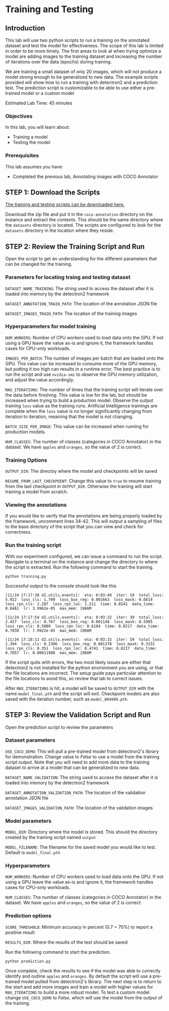 # Training and Testing

## Introduction
This lab will use two python scripts to run a training on the annotated dataset and test the model for effectiveness.  The scope of this lab is limited in order to be more timely. The first areas to look at when trying optimize a model are adding images to the training dataset and increasing the number of iterations over the data (epochs) during training. 

We are training a small dataset of only 20 images, which will not produce a model strong enough to be generalized to new data. The example scripts provided will show how to run a training with detectron2 and a prediction test. The prediction script is customizable to be able to use either a pre-trained model or a custom model

Estimated Lab Time:  45 minutes

### Objectives
In this lab, you will learn about:
* Training a model
* Testing the model

### Prerequisites

This lab assumes you have:
- Completed the previous lab, Annotating images with COCO Annotator

## **STEP 1**: Download the Scripts

[The training and testing scripts can be downloaded here.](https://objectstorage.us-ashburn-1.oraclecloud.com/p/Me4VsLIUHWzJ-GJ1C5_1dTuMwzDNWQbubhP0lJwqxdsOWpwiBoAUe0HFxHzx_w_Y/n/c4u03/b/ai-ml-library/o/jblau-ai-object-detection.zip) 

Download the zip file and put it in the `coco-annotation` directory on the instance and extract the contents. This should be the same directory where the `datasets` directory is located. The scripts are configured to look for the `datasets` directory in the location where they reside.

## **STEP 2**: Review the Training Script and Run

Open the script to get an understanding for the different parameters that can be changed for the training.

### Parameters for locating traing and testing dataset
`DATASET_NAME_TRAINING`: The string used to access the dataset after it is loaded into memory by the detectron2 framework

`DATASET_ANNOTATION_TRAIN_PATH`: The location of the annotation JSON file

`DATASET_IMAGES_TRAIN_PATH`: The location of the training images


### Hyperparameters for model training
`NUM_WORKERS`: Number of CPU workers used to load data onto the GPU. If not using a GPU leave the value as-is and ignore it, the framework handles cases for CPU-only workloads.

`IMAGES_PER_BATCH`: The number of images per batch that are loaded onto the GPU. This value can be increased to consume more of the GPU memory, but putting it too high can results in a runtime error. The best practice is to run the script and use `nvidia-smi` to observe the GPU memory utilization, and adjust the value accordingly.

`MAX_ITERATIONS`: The number of times that the training script will iterate over the data before finishing. This value is low for the lab, but should be increased when trying to build a production model. Observe the output training `loss` value as the training runs. Artificial Intelligence trainings are complete when the `loss` value is no longer significantly changing from iteration to iteration, meaining that the model is not changing.

`BATCH_SIZE_PER_IMAGE`: This value can be increased when running for production models.

`NUM_CLASSES`: The number of classes (categories in COCO Annotator) in the dataset. We have `apples` and `oranges`, so the value of 2 is correct.


### Training Options
`OUTPUT_DIR`: The directoy where the model and checkpoints will be saved

`RESUME_FROM_LAST_CHECKPOINT`: Change this value to `true` to resume training from the last checkpoint in `OUTPUT_DIR`. Otherwise the training will start training a model from scratch.

### Viewing the annotations

If you would like to verify that the annotations are being properly loaded by the framework, uncomment lines 34-42. This will output a sampling of files to the base directory of the script that you can view and check for correctness.

### Run the training script

With our experiment configured, we can issue a command to run the script. Navigate to a terminal on the instance and change the directory to where the script is extracted. Run the following command to start the training.

    python training.py

Successful output to the console should look like this

    [11/24 17:17:38 d2.utils.events]:  eta: 0:03:49  iter: 19  total_loss: 5.922  loss_cls: 1.709  loss_box_reg: 0.001663  loss_mask: 0.6814  loss_rpn_cls: 2.287  loss_rpn_loc: 1.211  time: 0.8241  data_time: 0.8461  lr: 3.9962e-05  max_mem: 1966M

    [11/24 17:17:54 d2.utils.events]:  eta: 0:03:32  iter: 39  total_loss: 2.457  loss_cls: 0.767  loss_box_reg: 0.001148  loss_mask: 0.5905  loss_rpn_cls: 0.5089  loss_rpn_loc: 0.6184  time: 0.8217  data_time: 0.7038  lr: 7.9922e-05  max_mem: 1966M

    [11/24 17:18:11 d2.utils.events]:  eta: 0:03:15  iter: 59  total_loss: 1.394  loss_cls: 0.2306  loss_box_reg: 0.001378  loss_mask: 0.3332  loss_rpn_cls: 0.351  loss_rpn_loc: 0.4741  time: 0.8217  data_time: 0.7057  lr: 0.00011988  max_mem: 1966M
    

If the script quits with errors, the two most likely issues are either that detectron2 is not installed for the python environment you are using, or that the file locations are incorrect. The setup guide pays particular attention to the file locations to avoid this, so review that lab to correct issues.

After `MAX_ITERATIONS` is hit, a model will be saved to `OUTPUT_DIR` with the name `model_final.pth` and the script will exit. Checkpoint models are also saved with the iteration number, such as `model_004999.pth`.

## **STEP 3**: Review the Validation Script and Run

Open the prediction script to review the parameters

### Dataset parameters
`USE_COCO_DEMO`: This will pull a pre-trained model from detectron2's library for demonstration. Change value to *False* to use a model from the training script output. Note that you will need to add more data to the training dataset to arrive at a model that can be generalized to new data.

`DATASET_NAME_VALIDATION`: The string used to access the dataset after it is loaded into memory by the detectron2 framework

`DATASET_ANNOTATION_VALIDATION_PATH`: The location of the validation annotation JSON file

`DATASET_IMAGES_VALIDATION_PATH`: The location of the validation images


### Model parameters

`MODEL_DIR`: Directory where the model is stored. This should the directory created by the training script named `output`

`MODEL_FILENAME`: The filename for the saved model you would like to test. Default is `model_final.pth`


### Hyperparameters

`NUM_WORKERS`: Number of CPU workers used to load data onto the GPU. If not using a GPU leave the value as-is and ignore it, the framework handles cases for CPU-only workloads.

`NUM_CLASSES`: The number of classes (categories in COCO Annotator) in the dataset. We have `apples` and `oranges`, so the value of 2 is correct


### Prediction options
`SCORE_THRESHOLD`: Minimum accuracy in percent (0.7 = 70%) to report a positive result

`RESULTS_DIR`: Where the results of the test should be saved


Run the following command to start the prediction.

    python prediction.py

Once complete, check the results to see if the model was able to correctly identify and outline `apples` and `oranges`. By default the script will use a pre-trained model pulled from detectron2's library. The next step is to return to the start and add more images and train a model with higher values for `MAX_ITERATIONS` to build a more robust model. To test a custom model change `USE_COCO_DEMO` to *False*, which will use the model from the output of the training.